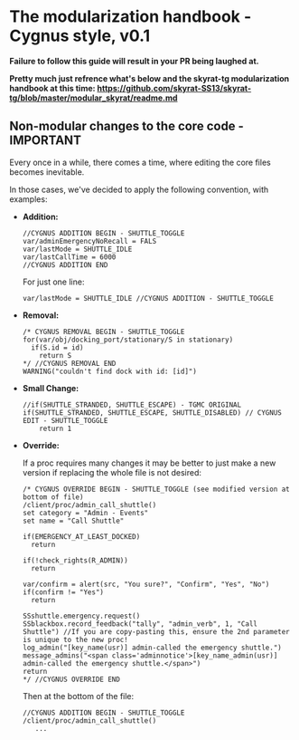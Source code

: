 # The modularization handbook - Cygnus style, v0.1

**Failure to follow this guide will result in your PR being laughed at.**

**Pretty much just refrence what's below and the skyrat-tg modularization handbook at this time: https://github.com/skyrat-SS13/skyrat-tg/blob/master/modular_skyrat/readme.md**

## Non-modular changes to the core code - IMPORTANT

Every once in a while, there comes a time, where editing the core files becomes inevitable.

In those cases, we've decided to apply the following convention, with examples:

- **Addition:**

  ```byond
  //CYGNUS ADDITION BEGIN - SHUTTLE_TOGGLE
  var/adminEmergencyNoRecall = FALS
  var/lastMode = SHUTTLE_IDLE
  var/lastCallTime = 6000
  //CYGNUS ADDITION END
  ```
  For just one line:
  ```byond
  var/lastMode = SHUTTLE_IDLE //CYGNUS ADDITION - SHUTTLE_TOGGLE
  ```

- **Removal:**

  ```byond
  /* CYGNUS REMOVAL BEGIN - SHUTTLE_TOGGLE
  for(var/obj/docking_port/stationary/S in stationary)
    if(S.id = id)
      return S
  */ //CYGNUS REMOVAL END
  WARNING("couldn't find dock with id: [id]")
  ```

- **Small Change:**

  ```byond
  //if(SHUTTLE_STRANDED, SHUTTLE_ESCAPE) - TGMC ORIGINAL
  if(SHUTTLE_STRANDED, SHUTTLE_ESCAPE, SHUTTLE_DISABLED) // CYGNUS EDIT - SHUTTLE_TOGGLE
      return 1
  ```

- **Override:**

  If a proc requires many changes it may be better to just make a new version if replacing the whole file is not desired:
  ```byond
  /* CYGNUS OVERRIDE BEGIN - SHUTTLE_TOGGLE (see modified version at bottom of file)
  /client/proc/admin_call_shuttle()
  set category = "Admin - Events"
  set name = "Call Shuttle"

  if(EMERGENCY_AT_LEAST_DOCKED)
    return

  if(!check_rights(R_ADMIN))
    return

  var/confirm = alert(src, "You sure?", "Confirm", "Yes", "No")
  if(confirm != "Yes")
    return

  SSshuttle.emergency.request()
  SSblackbox.record_feedback("tally", "admin_verb", 1, "Call Shuttle") //If you are copy-pasting this, ensure the 2nd parameter is unique to the new proc!
  log_admin("[key_name(usr)] admin-called the emergency shuttle.")
  message_admins("<span class='adminnotice'>[key_name_admin(usr)] admin-called the emergency shuttle.</span>")
  return
  */ //CYGNUS OVERRIDE END
  ```
  Then at the bottom of the file:
  ```byond
  //CYGNUS ADDITION BEGIN - SHUTTLE_TOGGLE
  /client/proc/admin_call_shuttle()
     ...
  ```
